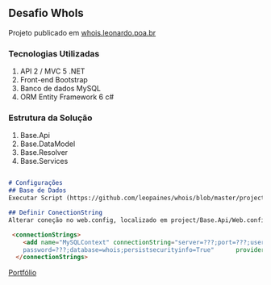 ## Desafio WhoIs

Projeto publicado em [whois.leonardo.poa.br](https://whois.leonardo.poa.br/)

### Tecnologias Utilizadas
1. API 2 / MVC 5 .NET
2. Front-end Bootstrap
3. Banco de dados MySQL
4. ORM Entity Framework 6 c#

### Estrutura da Solução
1. Base.Api
2. Base.DataModel
3. Base.Resolver
4. Base.Services

```markdown

# Configurações
## Base de Dados
Executar Script (https://github.com/leopaines/whois/blob/master/project/Base.DataModel/Entities/whois.sql) para a geração da estrutura da base/tables MySQL

## Definir ConectionString
Alterar coneção no web.config, localizado em project/Base.Api/Web.config.

 <connectionStrings>
    <add name="MySQLContext" connectionString="server=???;port=???;user id=???;
    password=???;database=whois;persistsecurityinfo=True"      providerName="MySql.Data.MySqlClient" />
  </connectionStrings>


```


[Portfólio](https://www.leonardo.poa.br)
